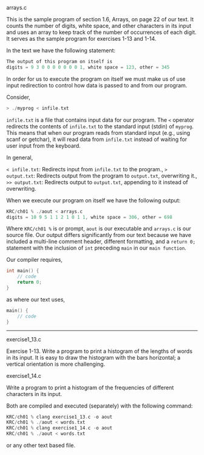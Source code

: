arrays.c

This is the sample program of section 1.6, Arrays, on page 22 of our text.
It counts the number of digits, white space, and other characters in its input
and uses an array to keep track of the number of occurrences of each digit.
It serves as the sample program for exercises 1-13 and 1-14.

In the text we have the following statement:

```c
The output of this program on itself is
digits = 9 3 0 0 0 0 0 0 0 1, white space = 123, other = 345
```

In order for us to execute the program on itself we must make us of use input
redirection to control how data is passed to and from our program. 

Consider,

```c
> ./myprog < infile.txt
```

`infile.txt` is a file that contains input data for our program.  The `<` operator 
redirects the contents of `infile.txt` to the standard input (stdin) of `myprog`.
This means that when our program reads from standard input (e.g., using scanf or getchar), 
it will read data from `infile.txt` instead of waiting for user input from the keyboard.

In general,

`< infile.txt`: Redirects input from `infile.txt` to the program.,
`> output.txt`: Redirects output from the program to `output.txt`, overwriting it.,
`>> output.txt`: Redirects output to `output.txt`, appending to it instead of overwriting.

When we execute our program on itself we have the following output:

```c
KRC/ch01 % ./aout < arrays.c     
digits = 10 9 5 1 1 2 1 0 1 1, white space = 306, other = 698
```

Where `KRC/ch01 %` is or prompt, `aout` is our executable and `arrays.c` is our source file.
Our output differs significantly from our text because we have included a multi-line comment
header, different formatting, and a `return 0;` statement with the inclusion of `int` preceding
`main` in our `main function`.

Our compiler requires,

```c
int main() {
    // code
    return 0;
}
``` 

as where our text uses,

```c
main() {
    // code
}
```

---
exercise1_13.c

Exercise 1-13. Write a program to print a histogram of the lengths of words in its input. It is
easy to draw the histogram with the bars horizontal; a vertical orientation is more challenging.

exercise1_14.c

Write a program to print a histogram of the frequencies of different characters in its input.

Both are compiled and executed (separately) with the following command:

```c
KRC/ch01 % clang exercise1_13.c -o aout
KRC/ch01 % ./aout < words.txt 
KRC/ch01 % clang exercise1_14.c -o aout
KRC/ch01 % ./aout < words.txt     
```

or any other text based file.